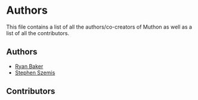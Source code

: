 # Authors
This file contains a list of all the authors/co-creators of Muthon as well as a list of all the contributors.

## Authors
- [Ryan Baker](https://github.com/ryanbaekr)
- [Stephen Szemis](https://github.com/StephenSzemis)

## Contributors
